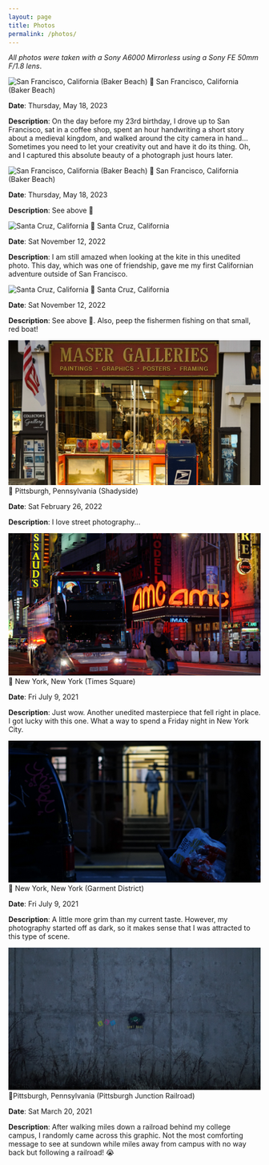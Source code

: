 ```yaml
---
layout: page
title: Photos
permalink: /photos/
---
```

*All photos were taken with a Sony A6000 Mirrorless using a Sony FE 50mm F/1.8 lens*.

![San Francisco, California (Baker Beach)](/images/baker-beach-bridge.jpg)
📍 San Francisco, California (Baker Beach)

**Date**: Thursday, May 18, 2023

**Description**: On the day before my 23rd birthday, I drove up to San Francisco, sat in a coffee shop, spent an hour handwriting a short story about a medieval kingdom, and walked around the city camera in hand... Sometimes you need to let your creativity out and have it do its thing. Oh, and I captured this absolute beauty of a photograph just hours later.


![San Francisco, California (Baker Beach)](/images/baker-beach-north-bay.jpg)
📍 San Francisco, California (Baker Beach)

**Date**: Thursday, May 18, 2023

**Description**: See above 🙂


![Santa Cruz, California](/images/santa-cruz-kite.jpg)
📍 Santa Cruz, California

**Date**: Sat November 12, 2022

**Description**: I am still amazed when looking at the kite in this unedited photo. This day, which was one of friendship, gave me my first Californian adventure outside of San Francisco.


![Santa Cruz, California](/images/santa-cruz-pacific-ocean.jpg)
📍 Santa Cruz, California

**Date**: Sat November 12, 2022

**Description**: See above 🙂. Also, peep the fishermen fishing on that small, red boat!


![Pittsburgh, Pennsylvania (Shadyside)](/images/shadyside-pittsburgh.jpg)
📍 Pittsburgh, Pennsylvania (Shadyside)

**Date**: Sat February 26, 2022

**Description**: I love street photography...


![New York, New York (Times Square)](/images/times-square-amc.jpg)
📍 New York, New York (Times Square)

**Date**: Fri July 9, 2021

**Description**: Just wow. Another unedited masterpiece that fell right in place. I got lucky with this one. What a way to spend a Friday night in New York City.


![New York, New York (Manhattan)](/images/man-new-york.jpg)
📍 New York, New York (Garment District)

**Date**: Fri July 9, 2021

**Description**: A little more grim than my current taste. However, my photography started off as dark, so it makes sense that I was attracted to this type of scene.


![Pittsburgh, Pennsylvania (Pittsburgh Junction Railroad)](/images/railroad.jpg)
📍Pittsburgh, Pennsylvania (Pittsburgh Junction Railroad)

**Date**: Sat March 20, 2021

**Description**: After walking miles down a railroad behind my college campus, I randomly came across this graphic. Not the most comforting message to see at sundown while miles away from campus with no way back but following a railroad! 😭
